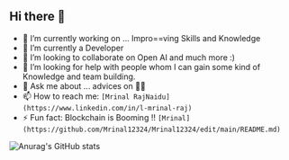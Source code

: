 ## Hi there 👋

- 🔭 I’m currently working on ...  Impro==ving Skills and Knowledge
- 🌱 I’m currently a Developer 
- 👯 I’m looking to collaborate on Open AI and much more :)
- 🤔 I’m looking for help with people whom I can gain some kind of Knowledge and team building.
- 💬 Ask me about ... advices on 🧑‍💻
- 📫 How to reach me: `[Mrinal RajNaidu](https://www.linkedin.com/in/l-mrinal-raj)`
- ⚡ Fun fact: Blockchain is Booming !!
`[Mrinal](https://github.com/Mrinal12324/Mrinal12324/edit/main/README.md)`

![Anurag's GitHub stats](https://github-readme-stats.vercel.app/api?username=Mrinal12324&show_icons=true&theme=jolly)

